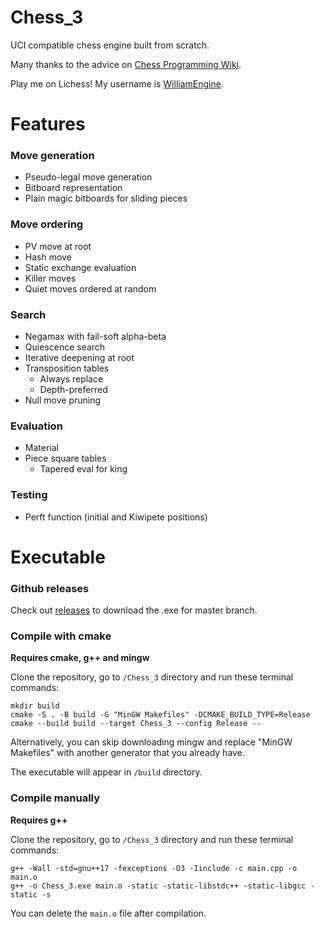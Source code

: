 # Chess_3

UCI compatible chess engine built from scratch.

Many thanks to the advice on [Chess Programming Wiki](www.chessprogramming.org).

Play me on Lichess! My username is [WilliamEngine](https://lichess.org/@/WilliamEngine).

# Features

### Move generation
- Pseudo-legal move generation
- Bitboard representation
- Plain magic bitboards for sliding pieces

### Move ordering
- PV move at root
- Hash move
- Static exchange evaluation
- Killer moves
- Quiet moves ordered at random

### Search
- Negamax with fail-soft alpha-beta
- Quiescence search
- Iterative deepening at root
- Transposition tables
  - Always replace
  - Depth-preferred
- Null move pruning

### Evaluation
- Material
- Piece square tables
  - Tapered eval for king

### Testing
- Perft function (initial and Kiwipete positions)

# Executable

### Github releases
Check out [releases](https://github.com/WillChing01/Chess_3/releases/) to download the .exe for master branch.

### Compile with cmake

__Requires cmake, g++ and mingw__

Clone the repository, go to ```/Chess_3``` directory and run these terminal commands:

```
mkdir build
cmake -S . -B build -G "MinGW Makefiles" -DCMAKE_BUILD_TYPE=Release
cmake --build build --target Chess_3 --config Release --
```

Alternatively, you can skip downloading mingw and replace "MinGW Makefiles" with another generator that you already have.

The executable will appear in ```/build``` directory.

### Compile manually
__Requires g++__

Clone the repository, go to ```/Chess_3``` directory and run these terminal commands:

```
g++ -Wall -std=gnu++17 -fexceptions -O3 -Iinclude -c main.cpp -o main.o
g++ -o Chess_3.exe main.o -static -static-libstdc++ -static-libgcc -static -s
```

You can delete the ```main.o``` file after compilation.
